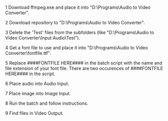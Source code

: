 1 Download ffmpeg.exe and place it into "D:\Programs\Audio to Video Converter".

2 Download repository to "D:\Programs\Audio to Video Converter".

3 Delete the 'Test' files from the subfolders (like "D:\Programs\Audio to Video Converter\Input Audio\Test").

4 Get a font file to use and place it into "D:\Programs\Audio to Video Converter\fontfile.ttf".

5 Replace ####FONTFILE HERE#### in the batch script with the name and file extension of your font file. There are two occurences of ####FONTFILE HERE#### in the script.

6 Place audio into Audio Input.

7 Place image into Image Input.

8 Run the batch and follow instructions.

9 Find files in Video Output.
